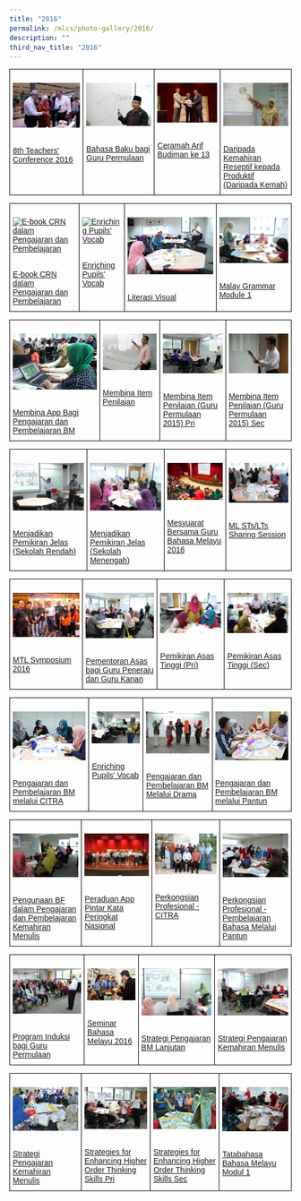 ```yaml
---
title: "2016"
permalink: /mlcs/photo-gallery/2016/
description: ""
third_nav_title: "2016"
---
```

<style type="text/css">
.tg  {border-collapse:collapse;border-spacing:0;}
.tg td{border-color:black;border-style:solid;border-width:1px;font-family:Arial, sans-serif;font-size:14px;
  overflow:hidden;padding:10px 5px;word-break:normal;}
.tg th{border-color:black;border-style:solid;border-width:1px;font-family:Arial, sans-serif;font-size:14px;
  font-weight:normal;overflow:hidden;padding:10px 5px;word-break:normal;}
.tg .tg-0lax{text-align:left;vertical-align:top}
</style>
<table class="tg">
<thead>
  <tr>
    <td class="tg-0lax"><p><a href="/mlcs/photo-gallery/2016/8th-teachers'-conference-2016"><img src="/images/8th-teacher's-conf-2016-(1).jpeg" alt="8th Teachers' Conference 2016"></a></p><br><a href="/mlcs/photo-gallery/2016/8th-teachers'-conference-2016">
8th Teachers' Conference 2016</a></td>
    <td class="tg-0lax"><p><a href="/mlcs/photo-gallery/2016/bahasa-baku-bagi-guru-permulaan"><img src="/images/bahasa-baku-2016-(1).jpeg" alt="Bahasa Baku bagi Guru Permulaan"></a></p><br><a href="/mlcs/photo-gallery/2016/bahasa-baku-bagi-guru-permulaan">Bahasa Baku bagi Guru Permulaan

</a></td>
    <td class="tg-0lax"><p><a href="/mlcs/photo-gallery/2016/ceramah-arif-budiman-13"><img src="/images/ceramah-arif-budiman-2016-ke-13-(12).jpeg" alt="Ceramah Arif Budiman ke 13"></a></p><br><a href="/mlcs/photo-gallery/2016/ceramah-arif-budiman-13">Ceramah Arif Budiman ke 13</a></td>
		    <td class="tg-0lax"><p><a href="/mlcs/photo-gallery/2016/daripada-kemahiran-reseptif-kepada-produktif-daripada-kemah"><img src="/images/2016-reseptif-img-(1).jpeg" alt="Daripada Kemahiran Reseptif kepada Produktif (Daripada Kemah)"></a></p><br><a href="/mlcs/photo-gallery/2016/daripada-kemahiran-reseptif-kepada-produktif-daripada-kemah">Daripada Kemahiran Reseptif kepada Produktif (Daripada Kemah)</a></td>
			</tr>
</thead>
</table>

<style type="text/css">
.tg  {border-collapse:collapse;border-spacing:0;}
.tg td{border-color:black;border-style:solid;border-width:1px;font-family:Arial, sans-serif;font-size:14px;
  overflow:hidden;padding:10px 5px;word-break:normal;}
.tg th{border-color:black;border-style:solid;border-width:1px;font-family:Arial, sans-serif;font-size:14px;
  font-weight:normal;overflow:hidden;padding:10px 5px;word-break:normal;}
.tg .tg-0lax{text-align:left;vertical-align:top}
</style>
<table class="tg">
<thead>
  <tr>
    <td class="tg-0lax"><p><a href="/mlcs/photo-gallery/2016/e-book-crn-dalam-pengajaran-dan-pembelajaran"><img src="![](/images/ebook-crn-2016-(5).jpeg)" alt="E-book CRN dalam Pengajaran dan Pembelajaran"></a></p><br><a href="/mlcs/photo-gallery/2016/e-book-crn-dalam-pengajaran-dan-pembelajaran">
E-book CRN dalam Pengajaran dan Pembelajaran</a></td>
    <td class="tg-0lax"><p><a href="/mlcs/photo-gallery/2016/enriching-pupils'-vocab"><img src="![](/images/2016-vocab-enrichment-(19).jpeg)" alt="Enriching Pupils' Vocab"></a></p><br><a href="/mlcs/photo-gallery/2016/enriching-pupils'-vocab">Enriching Pupils' Vocab
</a></td>
    <td class="tg-0lax"><p><a href="/mlcs/photo-gallery/2016/literasi-visual"><img src="/images/literasi-visual-2016-(3).jpeg" alt="Literasi Visual"></a></p><br><a href="/mlcs/photo-gallery/2016/literasi-visual">Literasi Visual</a></td>
		    <td class="tg-0lax"><p><a href="/mlcs/photo-gallery/2016/malay-grammar-module-1"><img src="/images/malay-grammar-module-1-(11).jpeg" alt="Malay Grammar Module 1"></a></p><br><a href="/mlcs/photo-gallery/2016/malay-grammar-module-1">Malay Grammar Module 1</a></td>
			</tr>
</thead>
</table>

<style type="text/css">
.tg  {border-collapse:collapse;border-spacing:0;}
.tg td{border-color:black;border-style:solid;border-width:1px;font-family:Arial, sans-serif;font-size:14px;
  overflow:hidden;padding:10px 5px;word-break:normal;}
.tg th{border-color:black;border-style:solid;border-width:1px;font-family:Arial, sans-serif;font-size:14px;
  font-weight:normal;overflow:hidden;padding:10px 5px;word-break:normal;}
.tg .tg-0lax{text-align:left;vertical-align:top}
</style>
<table class="tg">
<thead>
  <tr>
    <td class="tg-0lax"><p><a href="/mlcs/photo-gallery/2016/membina-app-bagi-pengajaran-dan-pembelajaran-bm"><img src="/images/app-building-2016-bahasa-melayu-(2).jpeg" alt="Membina App Bagi Pengajaran dan Pembelajaran BM"></a></p><br><a href="/mlcs/photo-gallery/2016/membina-app-bagi-pengajaran-dan-pembelajaran-bm">
Membina App Bagi Pengajaran dan Pembelajaran BM</a></td>
    <td class="tg-0lax"><p><a href="/mlcs/photo-gallery/2016/membina-item-penilaian"><img src="/images/membina-item-penilaian-(9).jpeg" alt="Membina Item Penilaian"></a></p><br><a href="/mlcs/photo-gallery/2016/membina-item-penilaian">Membina Item Penilaian
</a></td>
    <td class="tg-0lax"><p><a href="/mlcs/photo-gallery/2016/membina-item-penilaian-guru-permulaan-2015-pri"><img src="/images/membina-item-penilaian-pri-2016-(1).jpeg" alt="Membina Item Penilaian (Guru Permulaan 2015) Pri"></a></p><br><a href="/mlcs/photo-gallery/2016/membina-item-penilaian-guru-permulaan-2015-pri">Membina Item Penilaian (Guru Permulaan 2015) Pri</a></td>
		    <td class="tg-0lax"><p><a href="/mlcs/photo-gallery/2016/membina-item-penilaian-guru-permulaan-2015-sec"><img src="/images/membina-item-penilaian-sec-2016-(6).jpeg" alt="Membina Item Penilaian (Guru Permulaan 2015) Sec"></a></p><br><a href="/mlcs/photo-gallery/2016/membina-item-penilaian-guru-permulaan-2015-sec">Membina Item Penilaian (Guru Permulaan 2015) Sec</a></td>
			</tr>
</thead>
</table>

<style type="text/css">
.tg  {border-collapse:collapse;border-spacing:0;}
.tg td{border-color:black;border-style:solid;border-width:1px;font-family:Arial, sans-serif;font-size:14px;
  overflow:hidden;padding:10px 5px;word-break:normal;}
.tg th{border-color:black;border-style:solid;border-width:1px;font-family:Arial, sans-serif;font-size:14px;
  font-weight:normal;overflow:hidden;padding:10px 5px;word-break:normal;}
.tg .tg-0lax{text-align:left;vertical-align:top}
</style>
<table class="tg">
<thead>
  <tr>
    <td class="tg-0lax"><p><a href="/mlcs/photo-gallery/2016/menjadikan-pemikiran-jelas-sekolah-rendah"><img src="/images/kursus-pemikiran-jelas-(5).jpeg" alt="Menjadikan Pemikiran Jelas (Sekolah Rendah)"></a></p><br><a href="/mlcs/photo-gallery/2016/menjadikan-pemikiran-jelas-sekolah-rendah">
Menjadikan Pemikiran Jelas (Sekolah Rendah)</a></td>
    <td class="tg-0lax"><p><a href="/mlcs/photo-gallery/2016/menjadikan-pemikiran-jelas-sekolah-menengah"><img src="/images/kursus-menjadikan-pemikiran-jelas-sec-sch-(7).jpeg" alt="Menjadikan Pemikiran Jelas (Sekolah Menengah)"></a></p><br><a href="/mlcs/photo-gallery/2016/menjadikan-pemikiran-jelas-sekolah-menengah">Menjadikan Pemikiran Jelas (Sekolah Menengah)
</a></td>
    <td class="tg-0lax"><p><a href="/mlcs/photo-gallery/2016/mesyuarat-bersama-guru-bahasa-melayu-2016"><img src="/images/mesyuarat-guru-bm-2016-(17).jpeg" alt="Mesyuarat Bersama Guru Bahasa Melayu 2016"></a></p><br><a href="/mlcs/photo-gallery/2016/mesyuarat-bersama-guru-bahasa-melayu-2016">Mesyuarat Bersama Guru Bahasa Melayu 2016</a></td>
		    <td class="tg-0lax"><p><a href="/mlcs/photo-gallery/2016/ml-sts-lts-sharing-session"><img src="/images/ml-sharing-session-2016-(5).jpeg" alt="ML STs/LTs Sharing Session"></a></p><br><a href="/mlcs/photo-gallery/2016/ml-sts-lts-sharing-session">ML STs/LTs Sharing Session</a></td>
			</tr>
</thead>
</table>

<style type="text/css">
.tg  {border-collapse:collapse;border-spacing:0;}
.tg td{border-color:black;border-style:solid;border-width:1px;font-family:Arial, sans-serif;font-size:14px;
  overflow:hidden;padding:10px 5px;word-break:normal;}
.tg th{border-color:black;border-style:solid;border-width:1px;font-family:Arial, sans-serif;font-size:14px;
  font-weight:normal;overflow:hidden;padding:10px 5px;word-break:normal;}
.tg .tg-0lax{text-align:left;vertical-align:top}
</style>
<table class="tg">
<thead>
  <tr>
    <td class="tg-0lax"><p><a href="/mlcs/photo-gallery/2016/mtl-symposium-2016"><img src="/images/mtl-symposium-2016-(22).jpeg" alt="MTL Symposium 2016"></a></p><br><a href="/mlcs/photo-gallery/2016/mtl-symposium-2016">
MTL Symposium 2016</a></td>
    <td class="tg-0lax"><p><a href="/mlcs/photo-gallery/2016/pementoran-asas-bagi-guru-peneraju-dan-guru-kanan"><img src="/images/pementoran-asas-(2).jpeg" alt="Pementoran Asas bagi Guru Peneraju dan Guru Kanan"></a></p><br><a href="/mlcs/photo-gallery/2016/pementoran-asas-bagi-guru-peneraju-dan-guru-kanan">Pementoran Asas bagi Guru Peneraju dan Guru Kanan
</a></td>
    <td class="tg-0lax"><p><a href="/mlcs/photo-gallery/2016/pemikiran-asas-tinggi-pri"><img src="/images/pemikiran-asas-tinggi-(pri)-(4).jpeg" alt="Pemikiran Asas Tinggi (Pri)"></a></p><br><a href="/mlcs/photo-gallery/2016/pemikiran-asas-tinggi-pri">Pemikiran Asas Tinggi (Pri)</a></td>
		    <td class="tg-0lax"><p><a href="/mlcs/photo-gallery/2016/pemikiran-asas-tinggi-sec"><img src="/images/pemikiran-asas-tinggi-(sec)-(6).jpeg" alt="Pemikiran Asas Tinggi (Sec)"></a></p><br><a href="/mlcs/photo-gallery/2016/pemikiran-asas-tinggi-sec">Pemikiran Asas Tinggi (Sec)</a></td>
			</tr>
</thead>
</table>

<style type="text/css">
.tg  {border-collapse:collapse;border-spacing:0;}
.tg td{border-color:black;border-style:solid;border-width:1px;font-family:Arial, sans-serif;font-size:14px;
  overflow:hidden;padding:10px 5px;word-break:normal;}
.tg th{border-color:black;border-style:solid;border-width:1px;font-family:Arial, sans-serif;font-size:14px;
  font-weight:normal;overflow:hidden;padding:10px 5px;word-break:normal;}
.tg .tg-0lax{text-align:left;vertical-align:top}
</style>
<table class="tg">
<thead>
  <tr>
    <td class="tg-0lax"><p><a href="/mlcs/photo-gallery/2016/pengajaran-dan-pembelajaran-bm-melalui-citra"><img src="/images/pengajaran-dan-pembelajaran-bm-(2).jpeg" alt="Pengajaran dan Pembelajaran BM melalui CITRA"></a></p><br><a href="/mlcs/photo-gallery/2016/pengajaran-dan-pembelajaran-bm-melalui-citra">
Pengajaran dan Pembelajaran BM melalui CITRA</a></td>
    <td class="tg-0lax"><p><a href="/mlcs/photo-gallery/2016/enriching-pupils-vocab"><img src="/images/2016-vocab-enrichment-(19)-second%20one.jpeg" alt="Enriching Pupils' Vocab"></a></p><br><a href="/mlcs/photo-gallery/2016/enriching-pupils-vocab">Enriching Pupils' Vocab
</a></td>
    <td class="tg-0lax"><p><a href="/mlcs/photo-gallery/2016/pengajaran-dan-pembelajaran-bm-melalui-drama"><img src="/images/pengajaran-dan-pembelajaran-bm-melalui-drama-(10).jpeg" alt="Pengajaran dan Pembelajaran BM Melalui Drama"></a></p><br><a href="/mlcs/photo-gallery/2016/pengajaran-dan-pembelajaran-bm-melalui-drama">Pengajaran dan Pembelajaran BM Melalui Drama</a></td>
		    <td class="tg-0lax"><p><a href="/mlcs/photo-gallery/2016/pengajaran-dan-pembelajaran-bm-melalui-pantun"><img src="/images/learning-through-poetry-2016-(5).jpeg" alt="Pengajaran dan Pembelajaran BM melalui Pantun"></a></p><br><a href="/mlcs/photo-gallery/2016/pengajaran-dan-pembelajaran-bm-melalui-pantun">Pengajaran dan Pembelajaran BM melalui Pantun</a></td>
			</tr>
</thead>
</table>

<style type="text/css">
.tg  {border-collapse:collapse;border-spacing:0;}
.tg td{border-color:black;border-style:solid;border-width:1px;font-family:Arial, sans-serif;font-size:14px;
  overflow:hidden;padding:10px 5px;word-break:normal;}
.tg th{border-color:black;border-style:solid;border-width:1px;font-family:Arial, sans-serif;font-size:14px;
  font-weight:normal;overflow:hidden;padding:10px 5px;word-break:normal;}
.tg .tg-0lax{text-align:left;vertical-align:top}
</style>
<table class="tg">
<thead>
  <tr>
    <td class="tg-0lax"><p><a href="/mlcs/photo-gallery/2016/pengunaan-bf-dalam-pengajaran-dan-pembelajaran-kemahiran-menulis"><img src="/images/kemahiran-menulis-2016-(2).jpeg" alt="Pengunaan BF dalam Pengajaran dan Pembelajaran Kemahiran Menulis"></a></p><br><a href="/mlcs/photo-gallery/2016/pengunaan-bf-dalam-pengajaran-dan-pembelajaran-kemahiran-menulis">
Pengunaan BF dalam Pengajaran dan Pembelajaran Kemahiran Menulis</a></td>
    <td class="tg-0lax"><p><a href="/mlcs/photo-gallery/2016/peraduan-app-pintar-kata-peringkat-nasional"><img src="/images/peraduan-app-pintar-kata-2016-(6).jpeg" alt="Peraduan App Pintar Kata Peringkat Nasional"></a></p><br><a href="/mlcs/photo-gallery/2016/peraduan-app-pintar-kata-peringkat-nasional">Peraduan App Pintar Kata Peringkat Nasional
</a></td>
    <td class="tg-0lax"><p><a href="/mlcs/photo-gallery/2016/perkongsian-profesional-citra"><img src="/images/citra-professional-sharing-2016-(10).jpeg" alt="Perkongsian Profesional - CITRA"></a></p><br><a href="/mlcs/photo-gallery/2016/perkongsian-profesional-citra">Perkongsian Profesional - CITRA</a></td>
		    <td class="tg-0lax"><p><a href="/mlcs/photo-gallery/2016/perkongsian-profesional-pembelajaran-bahasa-melalui-pantun"><img src="/images/sharing---learning-bm-2016-(7).jpeg" alt="Perkongsian Profesional - Pembelajaran Bahasa Melalui Pantun"></a></p><br><a href="/mlcs/photo-gallery/2016/perkongsian-profesional-pembelajaran-bahasa-melalui-pantun">Perkongsian Profesional - Pembelajaran Bahasa Melalui Pantun</a></td>
			</tr>
</thead>
</table>

<style type="text/css">
.tg  {border-collapse:collapse;border-spacing:0;}
.tg td{border-color:black;border-style:solid;border-width:1px;font-family:Arial, sans-serif;font-size:14px;
  overflow:hidden;padding:10px 5px;word-break:normal;}
.tg th{border-color:black;border-style:solid;border-width:1px;font-family:Arial, sans-serif;font-size:14px;
  font-weight:normal;overflow:hidden;padding:10px 5px;word-break:normal;}
.tg .tg-0lax{text-align:left;vertical-align:top}
</style>
<table class="tg">
<thead>
  <tr>
    <td class="tg-0lax"><p><a href="/mlcs/photo-gallery/2016/program-induksi-bagi-guru-permulaan"><img src="/images/induction-programme-for-new-teachers-(1).jpeg" alt="Program Induksi bagi Guru Permulaan"></a></p><br><a href="/mlcs/photo-gallery/2016/program-induksi-bagi-guru-permulaan">
Program Induksi bagi Guru Permulaan</a></td>
    <td class="tg-0lax"><p><a href="/mlcs/photo-gallery/2016/seminar-bahasa-melayu-2016"><img src="/images/sbm2016-images-(23).jpeg" alt="Seminar Bahasa Melayu 2016"></a></p><br><a href="/mlcs/photo-gallery/2016/seminar-bahasa-melayu-2016">Seminar Bahasa Melayu 2016

</a></td>
    <td class="tg-0lax"><p><a href="/mlcs/photo-gallery/2016/strategi-pengajaran-bm-lanjutan"><img src="/images/teaching-strategies-bm-2016-(3).jpeg" alt="Strategi Pengajaran BM Lanjutan"></a></p><br><a href="/mlcs/photo-gallery/2016/strategi-pengajaran-bm-lanjutan">Strategi Pengajaran BM Lanjutan
			</a></td>
		    <td class="tg-0lax"><p><a href="/mlcs/photo-gallery/2016/strategi-pengajaran-kemahiran-menulis"><img src="/images/teaching-writing-skills-bm-(1).jpeg" alt="Strategi Pengajaran Kemahiran Menulis"></a></p><br><a href="/mlcs/photo-gallery/2016/strategi-pengajaran-kemahiran-menulis">Strategi Pengajaran Kemahiran Menulis</a></td>
			</tr>
</thead>
</table>

<style type="text/css">
.tg  {border-collapse:collapse;border-spacing:0;}
.tg td{border-color:black;border-style:solid;border-width:1px;font-family:Arial, sans-serif;font-size:14px;
  overflow:hidden;padding:10px 5px;word-break:normal;}
.tg th{border-color:black;border-style:solid;border-width:1px;font-family:Arial, sans-serif;font-size:14px;
  font-weight:normal;overflow:hidden;padding:10px 5px;word-break:normal;}
.tg .tg-0lax{text-align:left;vertical-align:top}
</style>
<table class="tg">
<thead>
  <tr>
    <td class="tg-0lax"><p><a href="/mlcs/photo-gallery/2016/strategi-pengajaran-kemahiran-menulis-2"><img src="/images/kemahiran-menulis-2016-bm-(7).jpeg" alt="Strategi Pengajaran Kemahiran Menulis"></a></p><br><a href="/mlcs/photo-gallery/2016/strategi-pengajaran-kemahiran-menulis-2">
Strategi Pengajaran Kemahiran Menulis</a></td>
    <td class="tg-0lax"><p><a href="/mlcs/photo-gallery/2016/strategies-for-enhancing-higher-order-thinking-skills-pri"><img src="/images/hots-enhancements-2016-(9).jpeg" alt="Strategies for Enhancing Higher Order Thinking Skills Pri"></a></p><br><a href="/mlcs/photo-gallery/2016/strategies-for-enhancing-higher-order-thinking-skills-pri">Strategies for Enhancing Higher Order Thinking Skills Pri
</a></td>
    <td class="tg-0lax"><p><a href="/mlcs/photo-gallery/2016/strategies-for-enhancing-higher-order-thinking-skills-sec"><img src="/images/sec-hots-enhancements-(7).jpeg" alt="Strategies for Enhancing Higher Order Thinking Skills Sec"></a></p><br><a href="/mlcs/photo-gallery/2016/strategies-for-enhancing-higher-order-thinking-skills-sec">Strategies for Enhancing Higher Order Thinking Skills Sec</a></td>
		    <td class="tg-0lax"><p><a href="/mlcs/photo-gallery/2016/tatabahasa-bahasa-melayu-modul-1"><img src="/images/tatabahasa-bahasa-melayu-modul-2016-(9).jpeg" alt="Tatabahasa Bahasa Melayu Modul 1"></a></p><br><a href="/mlcs/photo-gallery/2016/tatabahasa-bahasa-melayu-modul-1">Tatabahasa Bahasa Melayu Modul 1</a></td>
			</tr>
</thead>
</table>